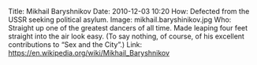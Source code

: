 Title: Mikhail Baryshnikov
Date: 2010-12-03 10:20
How: Defected from the USSR seeking political asylum.
Image: mikhail.baryshinikov.jpg
Who: Straight up one of the greatest dancers of all time. Made leaping four feet straight into the air look easy. (To say nothing, of course, of his excellent contributions to “Sex and the City”.)
Link: https://en.wikipedia.org/wiki/Mikhail_Baryshnikov
